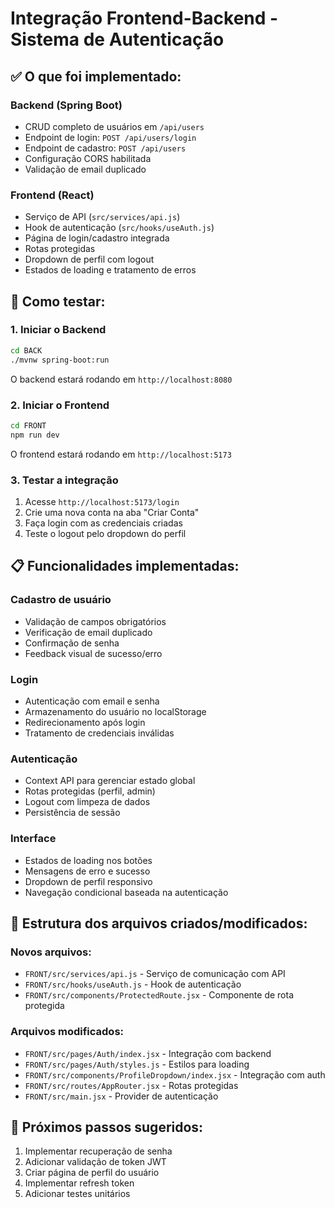 # Integração Frontend-Backend - Sistema de Autenticação

## ✅ O que foi implementado:

### Backend (Spring Boot)
- CRUD completo de usuários em `/api/users`
- Endpoint de login: `POST /api/users/login`
- Endpoint de cadastro: `POST /api/users`
- Configuração CORS habilitada
- Validação de email duplicado

### Frontend (React)
- Serviço de API (`src/services/api.js`)
- Hook de autenticação (`src/hooks/useAuth.js`)
- Página de login/cadastro integrada
- Rotas protegidas
- Dropdown de perfil com logout
- Estados de loading e tratamento de erros

## 🚀 Como testar:

### 1. Iniciar o Backend
```bash
cd BACK
./mvnw spring-boot:run
```
O backend estará rodando em `http://localhost:8080`

### 2. Iniciar o Frontend
```bash
cd FRONT
npm run dev
```
O frontend estará rodando em `http://localhost:5173`

### 3. Testar a integração
1. Acesse `http://localhost:5173/login`
2. Crie uma nova conta na aba "Criar Conta"
3. Faça login com as credenciais criadas
4. Teste o logout pelo dropdown do perfil

## 📋 Funcionalidades implementadas:

### Cadastro de usuário
- Validação de campos obrigatórios
- Verificação de email duplicado
- Confirmação de senha
- Feedback visual de sucesso/erro

### Login
- Autenticação com email e senha
- Armazenamento do usuário no localStorage
- Redirecionamento após login
- Tratamento de credenciais inválidas

### Autenticação
- Context API para gerenciar estado global
- Rotas protegidas (perfil, admin)
- Logout com limpeza de dados
- Persistência de sessão

### Interface
- Estados de loading nos botões
- Mensagens de erro e sucesso
- Dropdown de perfil responsivo
- Navegação condicional baseada na autenticação

## 🔧 Estrutura dos arquivos criados/modificados:

### Novos arquivos:
- `FRONT/src/services/api.js` - Serviço de comunicação com API
- `FRONT/src/hooks/useAuth.js` - Hook de autenticação
- `FRONT/src/components/ProtectedRoute.jsx` - Componente de rota protegida

### Arquivos modificados:
- `FRONT/src/pages/Auth/index.jsx` - Integração com backend
- `FRONT/src/pages/Auth/styles.js` - Estilos para loading
- `FRONT/src/components/ProfileDropdown/index.jsx` - Integração com auth
- `FRONT/src/routes/AppRouter.jsx` - Rotas protegidas
- `FRONT/src/main.jsx` - Provider de autenticação

## 🎯 Próximos passos sugeridos:
1. Implementar recuperação de senha
2. Adicionar validação de token JWT
3. Criar página de perfil do usuário
4. Implementar refresh token
5. Adicionar testes unitários